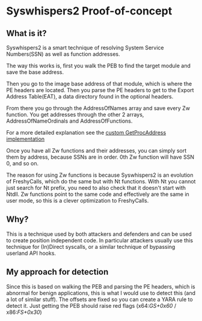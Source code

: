# Syswhispers2 Proof-of-concept
## What is it?
Syswhispers2 is a smart technique of resolving System Service Numbers(SSN) as well as function addresses.

The way this works is, first you walk the PEB to find the target module and save the base address.

Then you go to the image base address of that module, which is where the PE headers are located. Then you parse the PE headers to get to the Export Address Table(EAT), a data directory found in the optional headers.

From there you go through the AddressOfNames array and save every Zw function. You get addresses through the other 2 arrays, AddressOfNameOrdinals and AddressOfFunctions.

For a more detailed explanation see the [custom GetProcAddress implementation](parser/README.md)

Once you have all Zw functions and their addresses, you can simply sort them by address, because SSNs are in order. 0th Zw function will have SSN 0, and so on.

The reason for using Zw functions is because Syswhispers2 is an evolution of FreshyCalls, which do the same but with Nt functions.
With Nt you cannot just search for Nt prefix, you need to also check that it doesn't start with Ntdll.
Zw functions point to the same code and effectively are the same in user mode, so this is a clever optimization to FreshyCalls.

## Why?
This is a technique used by both attackers and defenders and can be used to create position independent code. In particular attackers usually use this technique for (In)Direct syscalls, or a similar technique of bypassing userland API hooks.

## My approach for detection
Since this is based on walking the PEB and parsing the PE headers, which is abnormal for benign applications, this is what I would use to detect this (and a lot of similar stuff).
The offsets are fixed so you can create a YARA rule to detect it. Just getting the PEB should raise red flags (x64:*GS+0x60* / x86:*FS+0x30*)
